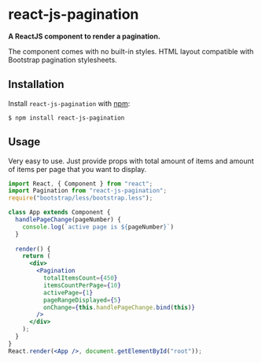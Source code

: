 # react-js-pagination

**A ReactJS component to render a pagination.**

The component comes with no built-in styles. HTML layout compatible with Bootstrap pagination stylesheets.

## Installation

Install `react-js-pagination` with [npm](https://www.npmjs.com/):

```
$ npm install react-js-pagination
```

## Usage

Very easy to use. Just provide props with total amount of items and amount of items per page that you want to display.

```jsx
import React, { Component } from "react";
import Pagination from "react-js-pagination";
require("bootstrap/less/bootstrap.less");

class App extends Component {
  handlePageChange(pageNumber) {
    console.log(`active page is ${pageNumber}`)
  }
  
  render() {
    return (
      <div>
        <Pagination 
          totalItemsCount={450}
          itemsCountPerPage={10}
          activePage={1} 
          pageRangeDisplayed={5}
          onChange={this.handlePageChange.bind(this)}
        />
      </div>
    );
  }
}
React.render(<App />, document.getElementById("root"));
```

